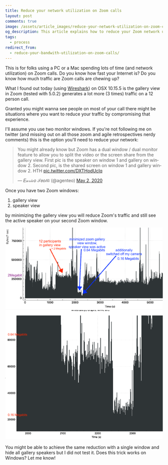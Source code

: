 ```yaml
---
title: Reduce your network utilization on Zoom calls
layout: post
comments: true
image: /assets/article_images/reduce-your-network-utilization-on-zoom-calls/hero.png
og_description: This article explains how to reduce your Zoom network usage by tweaking its settings.
tags:
  - process
redirect_from:
  - reduce-your-bandwith-utilization-on-zoom-calls/
---
```


This is for folks using a PC or a Mac spending lots of time (and network utilization) on Zoom calls. Do you know how fast your Internet is? Do you know how much traffic are Zoom calls are chewing up?

What I found out today (using [Wireshark](https://www.wireshark.org)) on OSX 10.15.5 is the gallery view in Zoom (tested with 5.0.2) generates a lot more (3 times) traffic on a 12 person call.

Granted you might wanna see people on most of your call there might be situations where you want to reduce your traffic by compromising that experience.

I'll assume you use two monitor windows. If you're not following me on twitter (and missing out on all those zoom and agile retrospectives nerdy comments) this is the option you'll need to reduce your network:

<blockquote class="twitter-tweet"><p lang="en" dir="ltr">You might already know but Zoom has a dual window / dual monitor feature to allow you to split the video or the screen share from the gallery view. First pic is the speaker on window 1 and gallery on window 2. Second pic, is the shared screen on window 1 and gallery window 2. HTH <a href="https://t.co/DXTHodUcIq">pic.twitter.com/DXTHodUcIq</a></p>&mdash; 𝐸𝓃𝓇𝒾𝒸𝑜 𝒯𝑒𝑜𝓉𝓉𝒾 (@agenteo) <a href="https://twitter.com/agenteo/status/1256572194181787650?ref_src=twsrc%5Etfw">May 2, 2020</a></blockquote> <script async src="https://platform.twitter.com/widgets.js" charset="utf-8"></script>

Once you have two Zoom windows:

1. gallery view
1. speaker view

by minimizing the gallery view you will reduce Zoom's traffic and still see the active speaker on your second Zoom window.

<img src="/assets/article_images/reduce-your-network-utilization-on-zoom-calls/hero.png" />

<img src="/assets/article_images/reduce-your-network-utilization-on-zoom-calls/zoom-on-network-reduction.png" />

You might be able to achieve the same reduction with a single window and hide all gallery speakers but I did not test it. Does this trick works on Windows? Let me know!